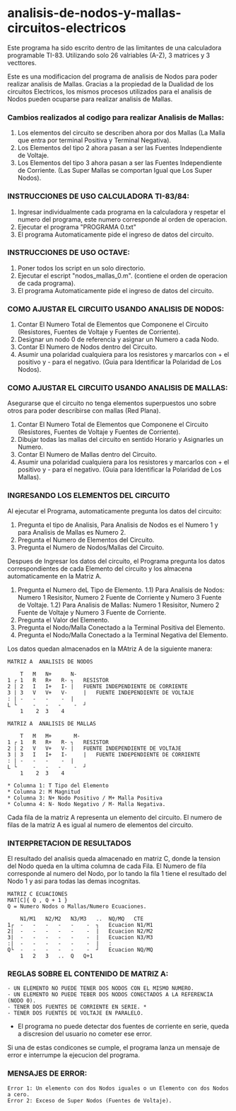 # analisis-de-nodos-y-mallas-circuitos-electricos
Este programa ha sido escrito dentro de las limitantes de una calculadora programable TI-83.
Utilizando solo 26 valriables (A-Z), 3 matrices y 3 vecttores.

Este es una modificacion del programa de analisis de Nodos para poder realizar analisis de Mallas. 
Gracias a la propiedad de la Dualidad de los circuitos Electricos, los mismos procesos utilizados para el analisis de Nodos pueden ocuparse para realizar analisis de Mallas.

### Cambios realizados al codigo para realizar Analisis de Mallas:
1) Los elementos del circuito se describen ahora por dos Mallas (La Malla que entra por terminal Positiva y Terminal Negativa).
2) Los Elementos del tipo 2 ahora pasan a ser las Fuentes Independiente de Voltaje.
3) Los Elementos del tipo 3 ahora pasan a ser las Fuentes Independiente de Corriente. (Las Super Mallas se comportan Igual que Los Super Nodos).

### INSTRUCCIONES DE USO CALCULADORA TI-83/84:
1) Ingresar individualmente cada programa en la calculadora y respetar el numero del programa, este numero corresponde al orden de operacion.
2) Ejecutar el programa "PROGRAMA 0.txt"
3) El programa Automaticamente pide el ingreso de datos del circuito.
	
### INSTRUCCIONES DE USO OCTAVE:
1) Poner todos los script en un solo directorio.
2) Ejecutar el escript "nodos_mallas_0.m". (contiene el orden de operacion de cada programa).
3) El programa Automaticamente pide el ingreso de datos del circuito.

### COMO AJUSTAR EL CIRCUITO USANDO ANALISIS DE NODOS:
1) Contar El Numero Total de Elementos que Componene el Circuito (Resistores, Fuentes de Voltaje y Fuentes de Corriente).
2) Designar un nodo 0 de referencia y asignar un Numero a cada Nodo.
3) Contar El Numero de Nodos dentro del Circuito. 
4) Asumir una polaridad cualquiera para los resistores y marcarlos con + el positivo y - para el negativo. (Guia para Identificar la Polaridad de Los Nodos).

### COMO AJUSTAR EL CIRCUITO USANDO ANALISIS DE MALLAS:
Asegurarse que el circuito no tenga elementos superpuestos uno sobre otros para poder describirse con mallas (Red Plana).
1) Contar El Numero Total de Elementos que Componene el Circuito (Resistores, Fuentes de Voltaje y Fuentes de Corriente).
2) Dibujar todas las mallas del circuito en sentido Horario y Asignarles un Numero.
3) Contar El Numero de Mallas dentro del Circuito. 
4) Asumir una polaridad cualquiera para los resistores y marcarlos con + el positivo y - para el negativo. (Guia para Identificar la Polaridad de Los Mallas).

### INGRESANDO LOS ELEMENTOS DEL CIRCUITO
Al ejecutar el Programa, automaticamente pregunta los datos del circuito:
1) Pregunta el tipo de Analisis, Para Analisis de Nodos es el Numero 1 y para Analisis de Mallas es Numero 2.
2) Pregunta el Numero de Elementos del Circuito.
3) Pregunta el Numero de Nodos/Mallas del Circuito.

Despues de Ingresar los datos del circuito, el Programa pregunta los datos correspondientes de cada Elemento del circuito y los almacena automaticamente en la Matriz A.
1) Pregunta el Numero deL Tipo de Elemento.
1.1) Para Analisis de Nodos: Numero 1 Resisitor, Numero 2 Fuente de Corriente y Numero 3 Fuente de Voltaje.
1.2) Para Analisis de Mallas: Numero 1 Resisitor, Numero 2 Fuente de Voltaje y Numero 3 Fuente de Corriente.
3) Pregunta el Valor del Elemento.
4) Pregunta el Nodo/Malla Conectado a la Terminal Positiva del Elemento.
5) Pregunta el Nodo/Malla Conectado a la Terminal Negativa del Elemento.

Los datos quedan almacenados en la MAtriz A de la siguiente manera:

	MATRIZ A  ANALISIS DE NODOS
 
    	T  	M	N+      N-		
	1 ┌	1	R	R+ 	 R-	┐	RESISTOR		
	2 |	2	I	I+ 	 I-	|	FUENTE INDEPENDIENTE DE CORRIENTE 
	3 |	3	V	V+ 	 V- 	|	FUENTE INDEPENDIENTE DE VOLTAJE
	: |	-	-	-	 -	|
	L └ 	-	-	-	 -	┘
		1	 2	3	 4

	MATRIZ A  ANALISIS DE MALLAS

      	T  	M	M+       M-
	1 ┌	1	R	R+ 	 R-	┐	RESISTOR		
	2 |	2	V	V+ 	 V-	|	FUENTE INDEPENDIENTE DE VOLTAJE 
	3 |	3	I	I+ 	 I- 	|	FUENTE INDEPENDIENTE DE CORRIENTE
	: |	-	-	-	 -	|
	L └ 	-	-	-	 -	┘
		1	 2	3	 4

	* Columna 1: T Tipo del Elemento
	* Columna 2: M Magnitud
	* Columna 3: N+ Nodo Positivo / M+ Malla Positiva
	* Columna 4: N- Nodo Negativo / M- Malla Negativa.
	
Cada fila de la matriz A representa un elemento del circuito.
El numero de filas de la matriz A es igual al numero de elementos del circuito.	

### INTERPRETACION DE RESULTADOS
El resultado del analisis queda almacenado en matriz C, donde la tension del Nodo queda en la ultima columna de cada Fila.
El Numero de fila corresponde al numero del Nodo, por lo tando la fila 1 tiene el resultado del Nodo 1 y asi para todas las demas incognitas.

	MATRIZ C ECUACIONES 								
	MAT[C]{ Q , Q + 1 }
 	Q = Numero Nodos o Mallas/Numero Ecuaciones.
												
		N1/M1	N2/M2	N3/M3	..	NQ/MQ	CTE			
	1┌	-	-	-	-	-	 - 	┐ 	Ecuacion N1/M1 
	2|	-	-	-	-	-	 - 	| 	Ecuacion N2/M2								
	3|	-	-	-	-	-	 - 	| 	Ecuacion N3/M3						
	:|	-	-	-	-	-	 - 	| 	:
	Q└	-	-	-	-	-	 - 	┘ 	Ecuacion NQ/MQ					
		1	2	3	..	Q	Q+1		

### REGLAS SOBRE EL CONTENIDO DE MATRIZ A:
	- UN ELEMENTO NO PUEDE TENER DOS NODOS CON EL MISMO NUMERO.
	- UN ELEMENTO NO PUEDE TEBER DOS NODOS CONECTADOS A LA REFERENCIA (NODO 0).
	- TENER DOS FUENTES DE CORRIENTE EN SERIE. *
	- TENER DOS FUENTES DE VOLTAJE EN PARALELO.

* El programa no puede detectar dos fuentes de corriente en serie, queda a discresion del usuario no cometer ese error.	

Si una de estas condicones se cumple, el programa lanza un mensaje de error e interrumpe la ejecucion del programa. 	

### MENSAJES DE ERROR:
	Error 1: Un elemento con dos Nodos iguales o un Elemento con dos Nodos a cero.
	Error 2: Exceso de Super Nodos (Fuentes de Voltaje).
